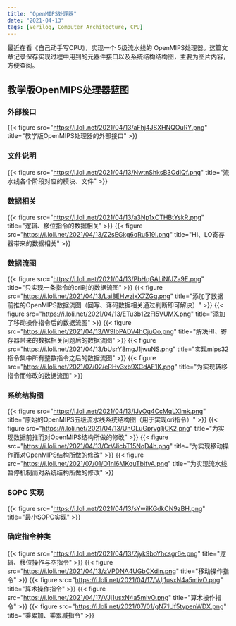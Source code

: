 ```yaml
---
title: "OpenMIPS处理器"
date: "2021-04-13"
tags: [Verilog, Computer Architecture, CPU]
---
```


最近在看《自己动手写CPU》，实现一个 5级流水线的 OpenMIPS处理器。这篇文章记录保存实现过程中用到的元器件接口以及系统结构结构图，主要为图片内容，方便查阅。

## 教学版OpenMIPS处理器蓝图

### 外部接口
{{< figure src="https://i.loli.net/2021/04/13/aFhj4JSXHNQOuRY.png" title="教学版OpenMIPS处理器的外部接口" >}}

### 文件说明
{{< figure src="https://i.loli.net/2021/04/13/NwtnShksB3OdIQf.png" title="流水线各个阶段对应的模块、文件" >}}

### 数据相关
{{< figure src="https://i.loli.net/2021/04/13/a3Np1xCTHBtYskR.png" title="逻辑、移位指令的数据相关" >}}
{{< figure src="https://i.loli.net/2021/04/13/Z2sEGkg6qRu519l.png" title="HI、LO寄存器带来的数据相关" >}}

### 数据流图
{{< figure src="https://i.loli.net/2021/04/13/PbHqGALiNfJZa9E.png" title="只实现一条指令的ori时的数据流图" >}}
{{< figure src="https://i.loli.net/2021/04/13/Lai8EHwzjxX7ZGq.png" title="添加了数据前推的OpenMIPS数据流图（回写、译码数据相关通过判断即可解决）" >}}
{{< figure src="https://i.loli.net/2021/04/13/ETu3b12zFl5VUMX.png" title="添加了移动操作指令后的数据流图" >}}
{{< figure src="https://i.loli.net/2021/04/13/W9IbPADV4hCjuQo.png" title="解决HI、寄存器带来的数据相关问题后的数据流图" >}}
{{< figure src="https://i.loli.net/2021/04/13/bUsrY8mgJ1jwuNS.png" title="实现mips32指令集中所有整数指令之后的数据流图" >}}
{{< figure src="https://i.loli.net/2021/07/02/eRHv3xb9XCdAF1K.png" title="为实现转移指令而修改的数据流图" >}}

### 系统结构图
{{< figure src="https://i.loli.net/2021/04/13/IJyOg4CcMqLXlmk.png" title="原始的OpenMIPS五级流水线系统结构图（用于实现ori指令）" >}}
{{< figure src="https://i.loli.net/2021/04/13/UnOLuGprvg1jCK2.png" title="为实现数据前推而对OpenMIPS结构所做的修改" >}}
{{< figure src="https://i.loli.net/2021/04/13/CrVJicbT15NqD4h.png" title="为实现移动操作而对OpenMIPS结构所做的修改" >}}
{{< figure src="https://i.loli.net/2021/07/01/O1nl6MKquTbIfvA.png" title="为实现流水线暂停机制而对系统结构所做的修改" >}}

### SOPC 实现
{{< figure src="https://i.loli.net/2021/04/13/sYwiIKGdkCN9zBH.png" title="最小SOPC实现" >}}

### 确定指令种类
{{< figure src="https://i.loli.net/2021/04/13/Zjyk9boYhcsgr6e.png" title="逻辑、移位操作与空指令" >}}
{{< figure src="https://i.loli.net/2021/04/13/zVPDNA4UGbCXdln.png" title="移动操作指令" >}}
{{< figure src="https://i.loli.net/2021/04/17/VJj1usxN4a5mivO.png" title="算术操作指令" >}}
{{< figure src="https://i.loli.net/2021/04/17/VJj1usxN4a5mivO.png" title="算术操作指令" >}}
{{< figure src="https://i.loli.net/2021/07/01/gN71Uf5typenWDX.png" title="乘累加、乘累减指令" >}}

